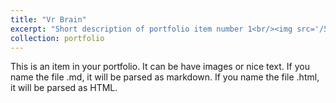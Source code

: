```yaml
---
title: "Vr Brain"
excerpt: "Short description of portfolio item number 1<br/><img src='/500x300.png'>"
collection: portfolio
---
```


This is an item in your portfolio. It can be have images or nice text. If you name the file .md, it will be parsed as markdown. If you name the file .html, it will be parsed as HTML. 
